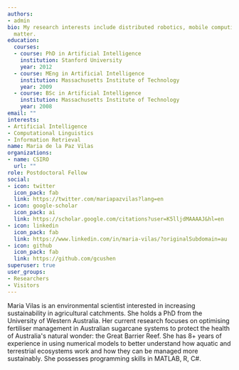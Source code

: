 ```yaml
---
authors:
- admin
bio: My research interests include distributed robotics, mobile computing and programmable
  matter.
education:
  courses:
  - course: PhD in Artificial Intelligence
    institution: Stanford University
    year: 2012
  - course: MEng in Artificial Intelligence
    institution: Massachusetts Institute of Technology
    year: 2009
  - course: BSc in Artificial Intelligence
    institution: Massachusetts Institute of Technology
    year: 2008
email: ""
interests:
- Artificial Intelligence
- Computational Linguistics
- Information Retrieval
name: Maria de la Paz Vilas
organizations:
- name: CSIRO
  url: ""
role: Postdoctoral Fellow
social:
- icon: twitter
  icon_pack: fab
  link: https://twitter.com/mariapazvilas?lang=en
- icon: google-scholar
  icon_pack: ai
  link: https://scholar.google.com/citations?user=K5lljdMAAAAJ&hl=en
- icon: linkedin
  icon_pack: fab
  link: https://www.linkedin.com/in/maria-vilas/?originalSubdomain=au
- icon: github
  icon_pack: fab
  link: https://github.com/gcushen
superuser: true
user_groups:
- Researchers
- Visitors
---
```


Maria Vilas is an environmental scientist interested in increasing sustainability in agricultural catchments. She holds a PhD from the University of Western Australia. Her current research focuses on optimising fertiliser management in Australian sugarcane systems to protect the health of Australia's natural wonder: the Great Barrier Reef. She has 8+ years of experience in using numerical models to better understand how aquatic and terrestrial ecosystems work and how they can be managed more sustainably. She possesses programming skills in MATLAB, R, C#.
